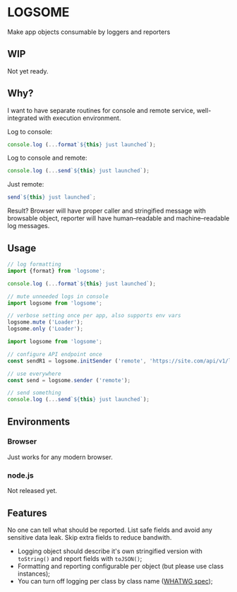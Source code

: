 # LOGSOME

Make app objects consumable by loggers and reporters

## WIP

Not yet ready.

## Why?

I want to have separate routines for console and remote service,
well-integrated with execution environment.

Log to console:

```javascript
console.log (...format`${this} just launched`);
```

Log to console and remote:

```javascript
console.log (...send`${this} just launched`);
```

Just remote:

```javascript
send`${this} just launched`;
```

Result? Browser will have proper caller and stringified message with browsable object, reporter will have human–readable and machine–readable log messages.

## Usage

```javascript
// log formatting
import {format} from 'logsome';

console.log (...format`${this} just launched`);

// mute unneeded logs in console
import logsome from 'logsome';

// verbose setting once per app, also supports env vars
logsome.mute ('Loader');
logsome.only ('Loader');

import logsome from 'logsome';

// configure API endpoint once
const sendR1 = logsome.initSender ('remote', 'https://site.com/api/v1/log');

// use everywhere
const send = logsome.sender ('remote');

// send something
console.log (...send`${this} just launched`);

```

## Environments

### Browser

Just works for any modern browser. 

### node.js

Not released yet.

## Features

No one can tell what should be reported. List safe fields and avoid any sensitive data leak. Skip extra fields to reduce bandwith.

 * Logging object should describe it's own stringified version with `toString()` and report fields with `toJSON()`;
 * Formatting and reporting configurable per object (but please use class instances);
 * You can turn off logging per class by class name ([WHATWG spec](https://console.spec.whatwg.org/#logger));
